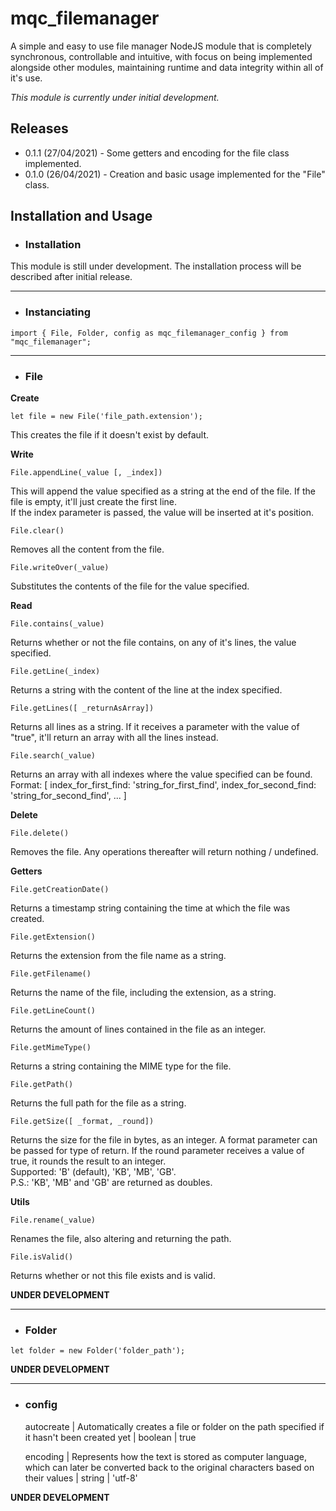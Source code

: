 # mqc_filemanager

A simple and easy to use file manager NodeJS module that is completely synchronous, controllable and intuitive, with focus on being implemented alongside other modules, maintaining runtime and data integrity within all of it's use.

*This module is currently under initial development.*

## Releases

* 0.1.1 (27/04/2021) - Some getters and encoding for the file class implemented.
* 0.1.0 (26/04/2021) - Creation and basic usage implemented for the "File" class.

## Installation and Usage

* ### **Installation**

This module is still under development. The installation process will be described after initial release.

---

* ### **Instanciating**

`import { File, Folder, config as mqc_filemanager_config } from "mqc_filemanager";`

---

* ### **File**

**Create**

`let file = new File('file_path.extension');`

This creates the file if it doesn't exist by default.

**Write**

`File.appendLine(_value [, _index])`

This will append the value specified as a string at the end of the file. If the file is empty, it'll just create the first line.<br>If the index parameter is passed, the value will be inserted at it's position.

`File.clear()`

Removes all the content from the file.

`File.writeOver(_value)`

Substitutes the contents of the file for the value specified.

**Read**

`File.contains(_value)`

Returns whether or not the file contains, on any of it's lines, the value specified.

`File.getLine(_index)`

Returns a string with the content of the line at the index specified.

`File.getLines([ _returnAsArray])`

Returns all lines as a string. If it receives a parameter with the value of "true", it'll return an array with all the lines instead.

`File.search(_value)`

Returns an array with all indexes where the value specified can be found.<br>
Format: [ index_for_first_find: 'string_for_first_find', index_for_second_find: 'string_for_second_find', ... ]

**Delete**

`File.delete()`

Removes the file. Any operations thereafter will return nothing / undefined.

**Getters**

`File.getCreationDate()`

Returns a timestamp string containing the time at which the file was created.

`File.getExtension()`

Returns the extension from the file name as a string.

`File.getFilename()`

Returns the name of the file, including the extension, as a string.

`File.getLineCount()`

Returns the amount of lines contained in the file as an integer.

`File.getMimeType()`

Returns a string containing the MIME type for the file.

`File.getPath()`

Returns the full path for the file as a string.

`File.getSize([ _format, _round])`

Returns the size for the file in bytes, as an integer. A format parameter can be passed for type of return. If the round parameter receives a value of true, it rounds the result to an integer.<br>
Supported: 'B' (default), 'KB', 'MB', 'GB'. <br>
P.S.: 'KB', 'MB' and 'GB' are returned as doubles.

**Utils**

`File.rename(_value)`

Renames the file, also altering and returning the path.

`File.isValid()`

Returns whether or not this file exists and is valid.

**UNDER DEVELOPMENT**

---

* ### **Folder**

`let folder = new Folder('folder_path');`

**UNDER DEVELOPMENT**

---

* ### **config**

  autocreate | Automatically creates a file or folder on the path specified if it hasn't been created yet | boolean | true

  encoding | Represents how the text is stored as computer language, which can later be converted back to the original characters  based on their values | string | 'utf-8'

**UNDER DEVELOPMENT**
